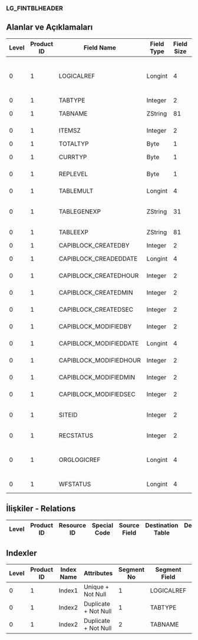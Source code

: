 ### LG_FINTBLHEADER

## Alanlar ve Açıklamaları

**Level**|**Product ID**|**Field Name**|**Field Type**|**Field Size**|**Field Offset**|**Türkçe Açıklama**|**Expression**
-----|-----|-----|-----|-----|-----|-----|-----
0|1|LOGICALREF|Longint|4|0|Finans Tablosu Kaydı Log. Ref.|Financial Table Records Logical Reference
0|1|TABTYPE|Integer|2|4|Tablo türü|Table Type
0|1|TABNAME|ZString|81|6|Tablo adı|Table Name
0|1|ITEMSZ|Integer|2|87|Kullanımda Değil|Not In Use
0|1|TOTALTYP|Byte|1|89|Toplam tipi|Total Type
0|1|CURRTYP|Byte|1|90|Döviz Türü|Currency Type
0|1|REPLEVEL|Byte|1|91|Rapor seviyesi|Report Level
0|1|TABLEMULT|Longint|4|92|Tablo katsayısı|Table Factor
0|1|TABLEGENEXP|ZString|31|96|Tablo açıklaması|Table General Description
0|1|TABLEEXP|ZString|81|127|Tablo açıklaması|Table Description
0|1|CAPIBLOCK_CREATEDBY|Integer|2|208|Oluşturan|Created By
0|1|CAPIBLOCK_CREADEDDATE|Longint|4|210|Oluşturulma Tarihi|Created Date
0|1|CAPIBLOCK_CREATEDHOUR|Integer|2|214|Oluşturulma Saati|Created Hour
0|1|CAPIBLOCK_CREATEDMIN|Integer|2|216|Oluşturulma Dakikası|Created Minute
0|1|CAPIBLOCK_CREATEDSEC|Integer|2|218|Oluşturulma Saniyesi|Created Second
0|1|CAPIBLOCK_MODIFIEDBY|Integer|2|220|Değiştiren|Modified By
0|1|CAPIBLOCK_MODIFIEDDATE|Longint|4|222|Değiştirilme Tarihi|Modified Date
0|1|CAPIBLOCK_MODIFIEDHOUR|Integer|2|226|Değiştirilme Saati|Modified Hour
0|1|CAPIBLOCK_MODIFIEDMIN|Integer|2|228|Değiştirilme Dakikası|Modified Minute
0|1|CAPIBLOCK_MODIFIEDSEC|Integer|2|230|Değiştirilme Saniyesi|Modified Second
0|1|SITEID|Integer|2|232|Veri Merkezi|Data Processing Site
0|1|RECSTATUS|Integer|2|234|Kayıt Durumu|Record Status
0|1|ORGLOGICREF|Longint|4|236|Orijinal Kayıt Log. Ref.|Original Record Logical Reference
0|1|WFSTATUS|Longint|4|240|Kullanımda Değil|Not In Use

## İlişkiler - Relations

**Level**|**Product ID**|**Resource ID**|**Special Code**|**Source Field**|**Destination Table**|**Destination Field**|**Relation Type**|**Extra Condition**
-----|-----|-----|-----|-----|-----|-----|-----|-----

## Indexler

**Level**|**Product ID**|**Index Name**|**Attributes**|**Segment No**|**Segment Field**|**Sense**
-----|-----|-----|-----|-----|-----|-----
0|1|Index1|Unique + Not Null|1|LOGICALREF|Ascending
0|1|Index2|Duplicate + Not Null|1|TABTYPE|Ascending
0|1|Index2|Duplicate + Not Null|2|TABNAME|Ascending
